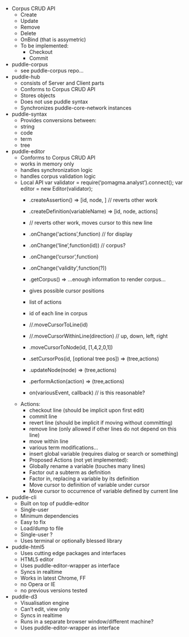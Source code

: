 

- Corpus CRUD API
    - Create
    - Update
    - Remove
    - Delete
    - OnBind (that is assymetric)
    - To be implemented:
        - Checkout
        - Commit
- puddle-corpus
    - see puddle-corpus repo...
- puddle-hub
    - consists of Server and Client parts  
    - Conforms to Corpus CRUD API
    - Stores objects
    - Does not use puddle syntax
    - Synchronizes puddle-core-network instances
- puddle-syntax
    - Provides conversions between:
    - string
    - code
    - term
    - tree
- puddle-editor
    - Conforms to Corpus CRUD API
    - works in memory only
    - handles synchronization logic
    - handles corpus validation logic
    - Local API
    	var validator = require(‘pomagma.analyst’).connect();
        var editor = new Editor(validator);
        - .createAssertion() => [id, node, ] // reverts other work
        - .createDefinition(variableName) => [id, node, actions]
        - // reverts other work, moves cursor to this new line
        
        - .onChange(‘actions’,function) // for display
        - .onChange(‘line’,function(id)) // corpus?
        - .onChange(‘cursor’,function)
        - .onChange(‘validity’,function(?))
        
        - .getCorpus() => ...enough information to render corpus...
        - gives possible cursor positions
        - list of actions
        - id of each line in corpus
        - //.moveCursorToLine(id)
        - //.moveCursorWithinLine(direction) // up, down, left, right
        - .moveCursorToNode(id, [1,4,2,0,1])
        - .setCursorPos(id, [optional tree pos]) => (tree,actions)
        - .updateNode(node) => (tree,actions)
        - .performAction(action) => (tree,actions)
        - on(variousEvent, callback) // is this reasonable?
    - Actions:
        - checkout line (should be implicit upon first edit)
        - commit line
        - revert line (should be implicit if moving without committing)
        - remove line (only allowed if other lines do not depend on this line)
        - move within line
        - various term modifications…
        - insert global variable (requires dialog or search or something)
        - Proposed Actions (not yet implemented):
        - Globally rename a variable (touches many lines)
        - Factor out a subterm as definition
        - Factor in, replacing a variable by its definition
        - Move cursor to definition of variable under cursor
        - Move cursor to occurrence of variable defined by current line
- puddle-cli
    - Built on top of puddle-editor
    - Single-user
    - Minimum dependencies
    - Easy to fix
    - Load/dump to file
    - Single-user ?
    - Uses terminal or optionally blessed library
- puddle-html5
    - Uses cutting edge packages and interfaces
    - HTML5 editor
    - Uses puddle-editor-wrapper as interface
    - Syncs in realtime
    - Works in latest Chrome, FF
    - no Opera or IE
    - no previous versions tested
- puddle-d3
    - Visualisation engine
    - Can’t edit, view only
    - Syncs in realtime
    - Runs in a separate browser window/different machine?
    - Uses puddle-editor-wrapper as interface
